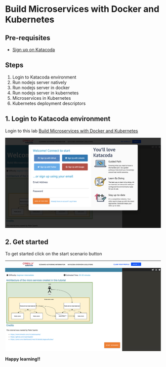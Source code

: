 # Build Microservices with Docker and Kubernetes

## Pre-requisites

* [Sign up on Katacoda](https://www.katacoda.com/szantopeter/scenarios/kubernetes-basic)

## Steps

1. Login to Katacoda environment
2. Run nodejs server natively
3. Run nodejs server in docker
4. Run nodejs server in kubernetes
5. Microservices in Kubernetes
6. Kubernetes deployment descriptors

## 1. Login to Katacoda environment

Login to this lab [Build Microservices with Docker and Kubernetes](https://www.katacoda.com/szantopeter/scenarios/kubernetes-basic)

![Katacoda signup](images/Signup.png)

## 2. Get started

To get started click on the start scenario button

![OCP login page](images/Start.png)

**Happy learning!!** 
